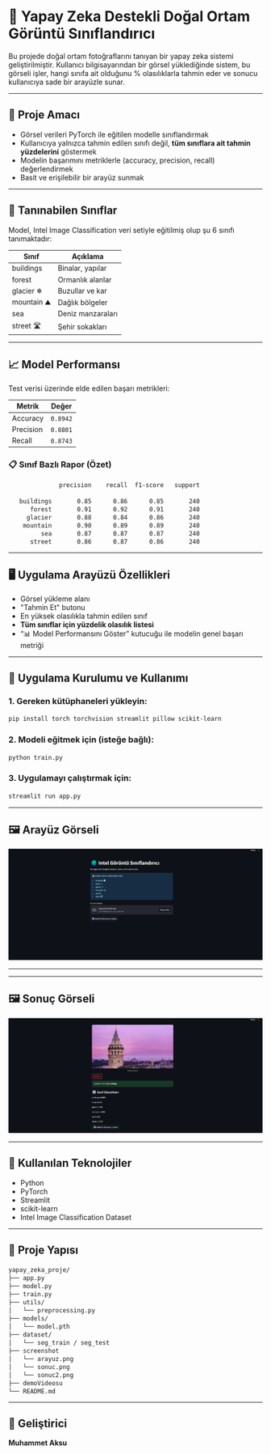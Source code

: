 # 🧠 Yapay Zeka Destekli Doğal Ortam Görüntü Sınıflandırıcı

Bu projede doğal ortam fotoğraflarını tanıyan bir yapay zeka sistemi geliştirilmiştir. Kullanıcı bilgisayarından bir görsel yüklediğinde sistem, bu görseli işler, hangi sınıfa ait olduğunu % olasılıklarla tahmin eder ve sonucu kullanıcıya sade bir arayüzle sunar.

---

## 🎯 Proje Amacı

- Görsel verileri PyTorch ile eğitilen modelle sınıflandırmak  
- Kullanıcıya yalnızca tahmin edilen sınıfı değil, **tüm sınıflara ait tahmin yüzdelerini** göstermek  
- Modelin başarımını metriklerle (accuracy, precision, recall) değerlendirmek  
- Basit ve erişilebilir bir arayüz sunmak

---

## 📂 Tanınabilen Sınıflar

Model, Intel Image Classification veri setiyle eğitilmiş olup şu 6 sınıfı tanımaktadır:

| Sınıf      | Açıklama              |
|------------|------------------------|
| buildings  | Binalar, yapılar       |
| forest     | Ormanlık alanlar       |
| glacier ❄   | Buzullar ve kar        |
| mountain ⛰  | Dağlık bölgeler        |
| sea        | Deniz manzaraları      |
| street 🛣    | Şehir sokakları        |

---

## 📈 Model Performansı

Test verisi üzerinde elde edilen başarı metrikleri:

| Metrik     | Değer   |
|------------|---------|
| Accuracy   | `0.8942` |
| Precision  | `0.8801` |
| Recall     | `0.8743` |

### 📋 Sınıf Bazlı Rapor (Özet)

```
              precision    recall  f1-score   support

   buildings       0.85      0.86      0.85       240
      forest       0.91      0.92      0.91       240
     glacier       0.88      0.84      0.86       240
    mountain       0.90      0.89      0.89       240
         sea       0.87      0.87      0.87       240
      street       0.86      0.87      0.86       240
```

---

## 🖥️ Uygulama Arayüzü Özellikleri

- Görsel yükleme alanı
- "Tahmin Et" butonu
- En yüksek olasılıkla tahmin edilen sınıf
- **Tüm sınıflar için yüzdelik olasılık listesi**
- “📊 Model Performansını Göster” kutucuğu ile modelin genel başarı metriği

---

## 🚀 Uygulama Kurulumu ve Kullanımı

### 1. Gereken kütüphaneleri yükleyin:
```bash
pip install torch torchvision streamlit pillow scikit-learn
```

### 2. Modeli eğitmek için (isteğe bağlı):
```bash
python train.py
```

### 3. Uygulamayı çalıştırmak için:
```bash
streamlit run app.py
```

---

## 🖼️ Arayüz Görseli

![Uygulama Ekranı](./screenshots/arayuz.png)

---

---

## 🖼️ Sonuç Görseli

![Uygulama Ekranı](./screenshots/sonuc.png)

---

## 🧱 Kullanılan Teknolojiler

- Python
- PyTorch
- Streamlit
- scikit-learn
- Intel Image Classification Dataset

---

## 📁 Proje Yapısı

```
yapay_zeka_proje/
├── app.py
├── model.py
├── train.py
├── utils/
│   └── preprocessing.py
├── models/
│   └── model.pth
├── dataset/
│   └── seg_train / seg_test
├── screenshot
│   └── arayuz.png
│   └── sonuc.png
│   └── sonuc2.png
├── demoVideosu 
└── README.md
```

---

## 👤 Geliştirici

**Muhammet Aksu**  

